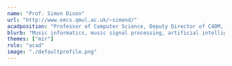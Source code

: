 ```yaml
---
name: "Prof. Simon Dixon"
url: "http://www.eecs.qmul.ac.uk/~simond/"
acadposition: "Professor of Computer Science, Deputy Director of C4DM, Director of the AIM CDT, Turing Fellow"
blurb: "Music informatics, music signal processing, artificial intelligence, music cognition; extraction of musical content (e.g. rhythm, harmony, intonation) from audio signals: beat tracking, audio alignment, chord and note transcription, singing intonation; using signal processing approaches, probabilistic models, and deep learning."
themes: ["mir"]
role: "acad"
image: "./defaultprofile.png"
---
```

